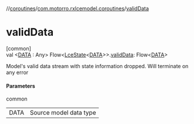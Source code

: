 //[coroutines](../../index.md)/[com.motorro.rxlcemodel.coroutines](index.md)/[validData](valid-data.md)

# validData

[common]\
val &lt;[DATA](valid-data.md) : Any&gt; Flow&lt;[LceState](../../../lce/lce/com.motorro.rxlcemodel.lce/-lce-state/index.md)&lt;[DATA](valid-data.md)&gt;&gt;.[validData](valid-data.md): Flow&lt;[DATA](valid-data.md)&gt;

Model's valid data stream with state information dropped. Will terminate on any error

#### Parameters

common

| | |
|---|---|
| DATA | Source model data type |
